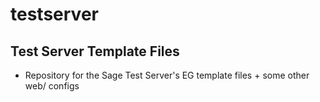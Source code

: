 # testserver
## Test Server Template Files

- Repository for the Sage Test Server's EG template files + some other web/ configs
